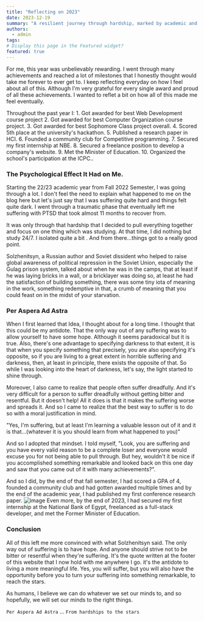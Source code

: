 ```yaml
---
title: "Reflecting on 2023"
date: 2023-12-19
summary: "A resilient journey through hardship, marked by academic and professional achievements."
authors:
  - admin
tags: 
# Display this page in the Featured widget?
featured: true
---
```


 For me, this year was unbelievably rewarding. I went through many achievements and reached a lot of milestones that I honestly thought would take me forever to ever get to. I keep reflecting everyday on how I feel about all of this. Although I'm very grateful for every single award and proud of all these achievements. I wanted to reflet a bit on how all of this made me feel eventually. 

Throughout the past year I:
	1. Got awarded for best Web Development course project
	2. Got awarded for best Computer Organization course project.
	3. Got awarded for best Sophomore Class project overall.
	4. Scored 5th place at the university's hackathon.
	5. Published a research paper in HCI.
	6. Founded a community club for Competitive programming.
	7. Secured my first internship at NBE.
	8. Secured a freelance position to develop a company's website.
	9. Met the Minister of Education.
	10. Organized the school's participation at the ICPC..


### The Psychological Effect It Had on Me.

Starting the 22/23 academic year from Fall 2022 Semester, I was going through a lot. I don't feel the need to explain what happened to me on the blog here but let's just say that I was suffering quite hard and things felt quite dark. I went through a traumatic phase that eventually left me suffering with PTSD that took almost 11 months to recover from.

It was only through that hardship that I decided to pull everything together and focus on one thing which was studying. At that time, I did nothing but study 24/7. I isolated quite a bit . And from there...things got to a really good point. 

Solzhenitsyn, a Russian author and Soviet dissident who helped to raise global awareness of political repression in the Soviet Union, especially the Gulag prison system, talked about when he was in the camps, that at least if he was laying bricks in a wall, or a bricklayer was doing so, at least he had the satisfaction of building something, there was some tiny iota of meaning in the work, something redemptive in that, a crumb of meaning that you could feast on in the midst of your starvation. 

### Per Aspera Ad Astra

When I first learned that Idea, I thought about for a long time. I thought that this could be my antidote. That the only way out of any suffering was to allow yourself to have some hope. Although it seems paradoxical but it is true. Also, there's one advantage to specifying darkness to that extent, it is that when you specify something that precisely, you are also specifying it's opposite, so if you are living to a great extent in horrible suffering and darkness, then, at least in principle, there exists the opposite of that. So while I was looking into the heart of darkness, let's say, the light started to shine through. 

Moreover, I also came to realize that people often suffer dreadfully. And it's very difficult for a person to suffer dreadfully without getting bitter and resentful. But it doesn't help! All it does is that it makes the suffering worse and spreads it. And so I came to realize that the best way to suffer is to do so with a moral justification in mind. 

"Yes, I'm suffering, but at least I'm learning a valuable lesson out of it and it is that...(whatever it is you should learn from what happened to you)"

And so I adopted that mindset. I told myself, "Look, you are suffering and you have every valid reason to be a complete loser and everyone would excuse you for not being able to pull through. But hey, wouldn't it be nice if you accomplished something remarkable and looked back on this one day and saw that you came out of it with many achievements?". 

And so I did, by the end of that fall semester, I had scored a GPA of 4, founded a community club and had gotten awarded multiple times and by the end of the academic year, I had published my first conference research paper. 
![image](./IMG_4019.HEIC)
Even more, by the end of 2023, I had secured my first internship at the National Bank of Egypt, freelanced as a full-stack developer, and met the Former Minister of Education. 

### Conclusion 

All of this left me more convinced with what Solzhenitsyn said. The only way out of suffering is to have hope. And anyone should strive not to be bitter or resentful when they're suffering. It's the quote written at the footer of this website that I now hold with me anywhere I go. it's the antidote to living a more meaningful life. Yes, you will suffer, but you will also have the opportunity before you to turn your suffering into something remarkable, to reach the stars.

As humans, I believe we can do whatever we set our minds to, and so hopefully, we will set our minds to the right things. 

`Per Aspera Ad Astra` ... `From hardships to the stars` 